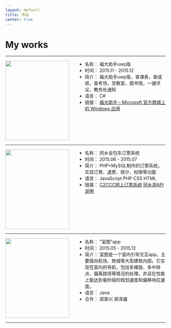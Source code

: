```yaml
---
layout: default
title: 作品
center: true
---
```


<style>
  .works-img{
    width: 200px;
    height: 250px;
    float: left;
    margin-right: 50px;
  }
</style>

# My works

---

<img src="{{ 'assets/img/Fzuhelper.png' | prepend: site.baseurl }}" class="works-img">

* 名称： 福大助手uwp版
* 时间： 2015.11 - 2015.12
* 简介： 福大助手uwp版，查课表，查成绩，查考场，空教室，图书馆，一键评议，教务处通知
* 语言： C#
* 链接： [福大助手 – Microsoft 官方商城上的 Windows 应用](https://www.microsoft.com/zh-cn/store/p/%E7%A6%8F%E5%A4%A7%E5%8A%A9%E6%89%8B/9nblggh6jhq8)

<div style="clear:both;"></div>

---

<img src="{{ 'assets/img/obs.png' | prepend: site.baseurl }}" class="works-img">

* 名称： 同乡会包车订票系统
* 时间： 2015.06 - 2015.07
* 简介： PHP+MySQL制作的订票系统，实现订票、退票、统计、权限等功能
* 语言： JavaScript PHP CSS HTML
* 链接： [C2CCC网上订票系统](http://jstxh.azurewebsites.net/) [同乡游API说明](http://txy.azurewebsites.net/)

<div style="clear:both;"></div>

---

<img src="{{ 'assets/img/st.png' | prepend: site.baseurl }}" class="works-img">

* 名称： "室图"app
* 时间： 2015.05 - 2015.12
* 简介： 室图是一个室内引导交互app。主要面向机场、商城等大型建筑内部。它实现在室内的导航，包括多楼层、多中转点、偏离路径等情况的处理，并且在性能上能达到毫秒级的规划速度和偏移响应速度。
* 语言： Java
* 合作： 郑家兴 郑泽雄

<div style="clear:both;"></div>

---

